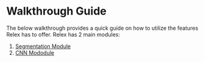 # Walkthrough Guide
The below walkthrough provides a quick guide on how to utilize the features Relex has to offer.
Relex has 2 main modules:
1.  [Segmentation Module](https://github.com/SamMahen/RelEx/blob/relex_cora/relex/guide/segmentation_module.md)
2.  [CNN Mododule]()
